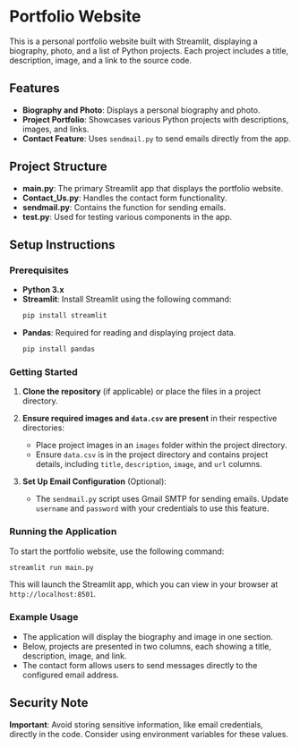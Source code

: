 # Portfolio Website

This is a personal portfolio website built with Streamlit, displaying a biography, photo, and a list of Python projects. Each project includes a title, description, image, and a link to the source code. 

## Features

- **Biography and Photo**: Displays a personal biography and photo.
- **Project Portfolio**: Showcases various Python projects with descriptions, images, and links.
- **Contact Feature**: Uses `sendmail.py` to send emails directly from the app.

## Project Structure

- **main.py**: The primary Streamlit app that displays the portfolio website.
- **Contact_Us.py**: Handles the contact form functionality.
- **sendmail.py**: Contains the function for sending emails.
- **test.py**: Used for testing various components in the app.

## Setup Instructions

### Prerequisites

- **Python 3.x**
- **Streamlit**: Install Streamlit using the following command:
  ```bash
  pip install streamlit
  ```
- **Pandas**: Required for reading and displaying project data.
  ```bash
  pip install pandas
  ```

### Getting Started

1. **Clone the repository** (if applicable) or place the files in a project directory.
2. **Ensure required images and `data.csv` are present** in their respective directories:
   - Place project images in an `images` folder within the project directory.
   - Ensure `data.csv` is in the project directory and contains project details, including `title`, `description`, `image`, and `url` columns.

3. **Set Up Email Configuration** (Optional):
   - The `sendmail.py` script uses Gmail SMTP for sending emails. Update `username` and `password` with your credentials to use this feature. 

### Running the Application

To start the portfolio website, use the following command:

```bash
streamlit run main.py
```

This will launch the Streamlit app, which you can view in your browser at `http://localhost:8501`.

### Example Usage

- The application will display the biography and image in one section.
- Below, projects are presented in two columns, each showing a title, description, image, and link.
- The contact form allows users to send messages directly to the configured email address.

## Security Note

**Important**: Avoid storing sensitive information, like email credentials, directly in the code. Consider using environment variables for these values.

